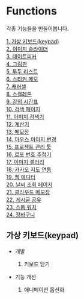 # Functions
각종 기능들을 만들어봅니다.   

[1. 가상 키보드(keypad)](#가상-키보드(keypad))  
[2. 이미지 슬라이더]()  
[3. 데이트피커]()  
[4. 그림판]()  
[5. 투두 리스트]()  
[6. 스티커 메모]()  
[7. 캐러셀]()  
[8. 스켈레톤]()  
[9. 강의 시간표]()  
[10. 검색 페이지]()  
[11. 이미지 검색기]()  
[12. 계산기]()  
[13. 메모장]()   
[14. 마우스 이미지 변경]()  
[15. 프로젝트 관리 툴]()  
[16. 로또 번호 추첨기]()  
[17. 이미지 갤러리]()  
[18. 카카오 지도 연동]()  
[19. 웹 에디터]()  
[20. 날씨 조회 페이지]()  
[21. 클라우드 메모장]()  
[22. 게시글 공유]()  
[23. 스톱 워치]()  
[24. 장바구니]()  

## 가상 키보드(keypad)
- 개발
  1. 키보드 닫기


- 기능 개선
  1. 애니메이션 옵션화


